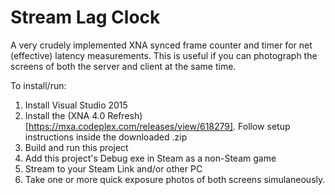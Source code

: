 # Stream Lag Clock
A very crudely implemented XNA synced frame counter and timer for net (effective) latency measurements. This is useful if you can photograph the screens of both the server and client at the same time.

To install/run:

1. Install Visual Studio 2015
2. Install the (XNA 4.0 Refresh)[https://mxa.codeplex.com/releases/view/618279]. Follow setup instructions inside the downloaded .zip
3. Build and run this project
4. Add this project's Debug exe in Steam as a non-Steam game
5. Stream to your Steam Link and/or other PC
6. Take one or more quick exposure photos of both screens simulaneously.
